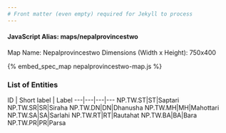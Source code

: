 ```yaml
---
# Front matter (even empty) required for Jekyll to process
---
```


#### JavaScript Alias: maps/nepalprovincestwo

Map Name: Nepalprovincestwo
Dimensions (Width x Height): 750x400




{% embed_spec_map nepalprovincestwo-map.js %}

### List of Entities

ID | Short label | Label
---|---|---|---
NP.TW.ST|ST|Saptari
NP.TW.SR|SR|Siraha
NP.TW.DN|DN|Dhanusha
NP.TW.MH|MH|Mahottari
NP.TW.SA|SA|Sarlahi
NP.TW.RT|RT|Rautahat
NP.TW.BA|BA|Bara
NP.TW.PR|PR|Parsa